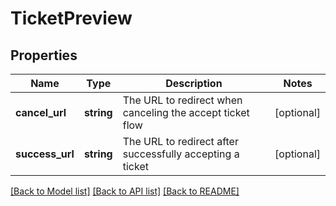 # TicketPreview

## Properties
Name | Type | Description | Notes
------------ | ------------- | ------------- | -------------
**cancel_url** | **string** | The URL to redirect when canceling the accept ticket flow | [optional] 
**success_url** | **string** | The URL to redirect after successfully accepting a ticket | [optional] 

[[Back to Model list]](../../README.md#documentation-for-models) [[Back to API list]](../../README.md#documentation-for-api-endpoints) [[Back to README]](../../README.md)


